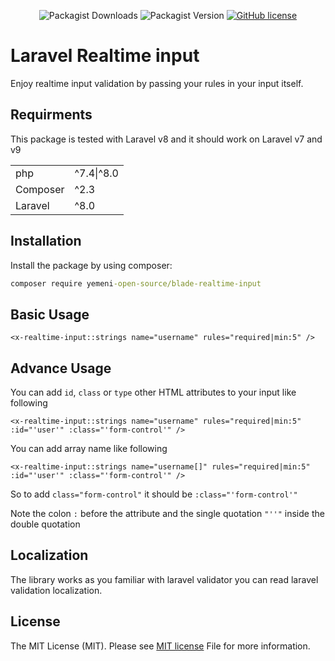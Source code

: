<div style="text-align: center;">

![Packagist Downloads](https://img.shields.io/packagist/dt/yemeni-open-source/blade-realtime-input?color=blue&label=Downloads&logo=packagist&logoColor=white)
![Packagist Version](https://img.shields.io/packagist/v/yemeni-open-source/blade-realtime-input?color=green&label=Version&logo=laravel&logoColor=white)
[![GitHub license](https://img.shields.io/github/license/yemeni-open-source/blade-realtime-input)](https://github.com/Yemeni-Open-Source/blade-realtime-input/blob/father/LICENSE)
</div>

# Laravel Realtime input

Enjoy realtime input validation by passing your rules in your input itself.

## Requirments

This package is tested with Laravel v8 and it should work on Laravel v7 and v9

|||
|-|-|
|php| ^7.4&#124;^8.0|
|Composer| ^2.3|
|Laravel| ^8.0|

## Installation

Install the package by using composer:

```bat
composer require yemeni-open-source/blade-realtime-input
```

## Basic Usage



```blade
<x-realtime-input::strings name="username" rules="required|min:5" />
```

## Advance Usage

You can add ```id```, ```class``` or ```type``` other HTML attributes to your input like following

```blade
<x-realtime-input::strings name="username" rules="required|min:5" :id="'user'" :class="'form-control'" />
```


You can add array name like following

```blade
<x-realtime-input::strings name="username[]" rules="required|min:5" :id="'user'" :class="'form-control'" />
```

So to add ```class="form-control"``` it should be ```:class="'form-control'"```

Note the colon ```:``` before the attribute and the single quotation ```"''"``` inside the double quotation

## Localization

The library works as you familiar with laravel validator you can read laravel validation localization.

## License

The MIT License (MIT). Please see [MIT license](LICENSE) File for more information.